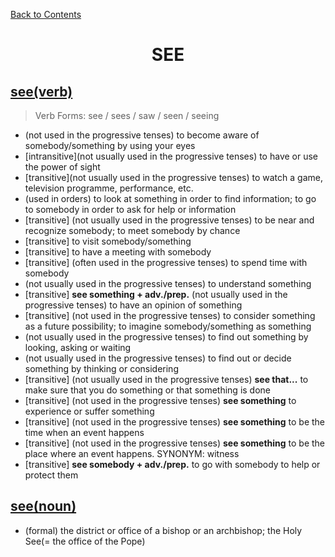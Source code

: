 ﻿[Back to Contents](../../../README.md)


<h1 style="text-align: center;">SEE</h1>


## [see(verb)](https://www.oxfordlearnersdictionaries.com/definition/english/see_1)
> Verb Forms: see / sees / saw / seen / seeing
- (not used in the progressive tenses) to become aware of somebody/something by using your eyes
- [intransitive](not usually used in the progressive tenses) to have or use the power of sight
- [transitive](not usually used in the progressive tenses) to watch a game, television programme, performance, etc.
- (used in orders) to look at something in order to find information; to go to somebody in order to ask for help or information
- [transitive] (not usually used in the progressive tenses) to be near and recognize somebody; to meet somebody by chance
- [transitive] to visit somebody/something
- [transitive] to have a meeting with somebody
- [transitive] (often used in the progressive tenses) to spend time with somebody
- (not usually used in the progressive tenses) to understand something
- [transitive] **see something + adv./prep.** (not usually used in the progressive tenses) to have an opinion of something
- [transitive] (not used in the progressive tenses) to consider something as a future possibility; to imagine somebody/something as something
- (not usually used in the progressive tenses) to find out something by looking, asking or waiting
- (not usually used in the progressive tenses) to find out or decide something by thinking or considering
- [transitive] (not usually used in the progressive tenses) **see that...** to make sure that you do something or that something is done
- [transitive] (not used in the progressive tenses) **see something** to experience or suffer something
- [transitive] (not used in the progressive tenses) **see something** to be the time when an event happens
- [transitive] (not used in the progressive tenses) **see something** to be the place where an event happens. SYNONYM: witness
- [transitive] **see somebody + adv./prep.** to go with somebody to help or protect them


## [see(noun)](https://www.oxfordlearnersdictionaries.com/definition/english/see_2)
- (formal) the district or office of a bishop or an archbishop; the Holy See(= the office of the Pope)
